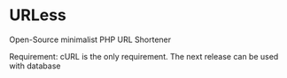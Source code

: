 URLess
======

Open-Source minimalist PHP URL Shortener

Requirement: cURL is the only requirement. The next release can be used with database
